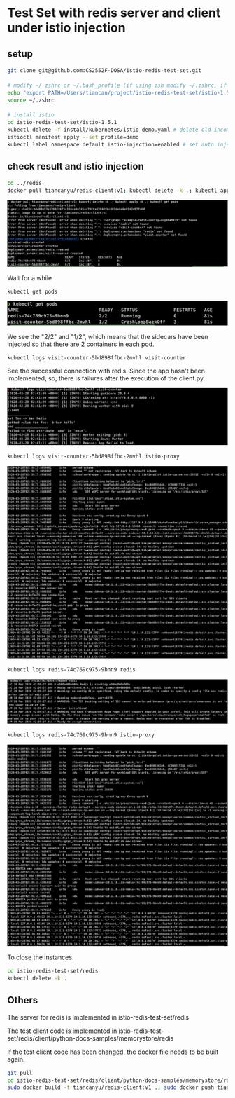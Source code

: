 # Test Set with redis server and client under istio injection

## setup

```bash
git clone git@github.com:CS2552F-DOSA/istio-redis-test-set.git

# modify ~/.zshrc or ~/.bash_profile (if using zsh modify ~/.zshrc, if not modify ~/.bash_profile) to set up istioctl
echo "export PATH=/Users/tiancan/project/istio-redis-test-set/istio-1.5.1/bin:$PATH" >> ~/.zshrc
source ~/.zshrc

# install istio
cd istio-redis-test-set/istio-1.5.1
kubectl delete -f install/kubernetes/istio-demo.yaml # delete old incompatible configuration
istioctl manifest apply --set profile=demo
kubectl label namespace default istio-injection=enabled # set auto injection
```



## check result and istio injection

```bash
cd ../redis
docker pull tiancanyu/redis-client:v1; kubectl delete -k .; kubectl apply -k .; kubectl get pods
```

![Screen Shot 2020-03-27 at 10.39.52 PM](img/Screen%20Shot%202020-03-27%20at%2010.39.52%20PM.png)

Wait for a while

```
kubectl get pods
```

![Screen Shot 2020-03-27 at 10.40.54 PM](img/Screen%20Shot%202020-03-27%20at%2010.40.54%20PM.png)

We see the "2/2" and "1/2", which means that the sidecars have been injected so that there are 2 containers in each pod.



```bash
kubectl logs visit-counter-5bd898ffbc-2mvhl visit-counter
```

See the successful connection with redis. Since the app hasn't been implemented, so, there is failures after the execution of the client.py.

![Screen Shot 2020-03-27 at 10.42.48 PM](img/Screen%20Shot%202020-03-27%20at%2010.42.48%20PM.png)

```bash
kubectl logs visit-counter-5bd898ffbc-2mvhl istio-proxy
```

![Screen Shot 2020-03-27 at 10.45.04 PM](img/Screen%20Shot%202020-03-27%20at%2010.45.04%20PM.png)

```bash
kubectl logs redis-74c769c975-9bnn9 redis
```

![Screen Shot 2020-03-27 at 10.46.42 PM](img/Screen%20Shot%202020-03-27%20at%2010.46.42%20PM-5363632.png)

```bash
kubectl logs redis-74c769c975-9bnn9 istio-proxy
```

![Screen Shot 2020-03-27 at 10.47.28 PM](img/Screen%20Shot%202020-03-27%20at%2010.47.28%20PM.png)



To close the instances.

```bash
cd istio-redis-test-set/redis
kubectl delete -k .
```



## Others

The server for redis is implemented in istio-redis-test-set/redis

The test client code is implemented in istio-redis-test-set/redis/client/python-docs-samples/memorystore/redis

If the test client code has been changed, the docker file needs to be built again.

```bash
git pull
cd istio-redis-test-set/redis/client/python-docs-samples/memorystore/redis
sudo docker build -t tiancanyu/redis-client:v1 .; sudo docker push tiancanyu/redis-client:v1
```

